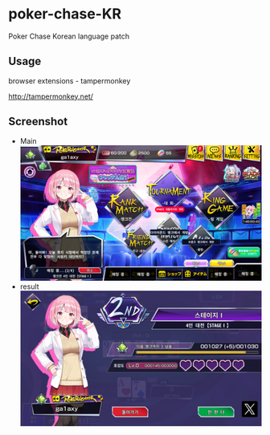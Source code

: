 # poker-chase-KR
Poker Chase Korean language patch

## Usage
browser extensions - tampermonkey

http://tampermonkey.net/

## Screenshot
* Main
![ex_screenshot](./images/main.png)
* result
![ex_screenshot](./images/result.png)
